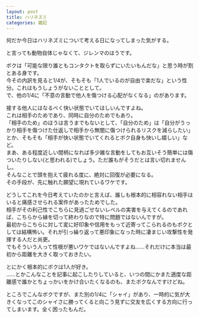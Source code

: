```yaml
---
layout: post
title: ハリネズミ
categories: 雑記
---
```


何だか今日はハリネズミについて考える日になってしまった気がする。

と言っても動物自体じゃなくて、ジレンマのほうです。

ボクは「可能な限り誰ともコンタクトを取らずにいたいもんだな」と思う時が割とある身です。  
今その内訳を見ると1/4が、そもそも「1人でいるのが自由で楽だな」という性分。これはもうしょうがないこととして。  
で、他の1/4に「不意の言動で他人を傷つける心配がなくなる」のがあります。

接する他人にはなるべく快い状態でいてほしいんですよね。  
これは相手のためであり、同時に自分のためでもあり。  
「相手のため」のほうは言うまでもないとして、「自分のため」は「自分がうっかり相手を傷つけた仕返しで相手から無闇に傷つけられるリスクを減らしたい」とか、そもそも「相手が快い状態でいてくれるとボク自身も快いし嬉しい」など。  
まあ、ある程度近しい間柄になれば多少雑な言動をしてもお互いそう簡単には傷ついたりしない(と思われる)でしょう。ただ誰もがそうだとは言い切れませんし。  
そんなことで頭を抱えて疲れる度に、絶対に回復が必要になる。  
その手段が、先に触れた願望に現れているワケです。

どうしてこれを今日考えていたのかと言えば、誰しも根本的に相容れない相手はいると痛感させられる案件があったためでした。  
相手がその利己性でこちらに見過ごせないレベルの実害を与えてくるのであれば、こちらから縁を切って終わりなので特に問題ではないんですが。  
最初からこちらに対して変に好印象や信用をもって近寄ってこられるのもボクとしては結構怖い。それが引っ繰り返って悪印象になった時に凄まじい攻撃性を発揮する人だと尚更。  
でもそういう人って性根が悪いワケではないんですよね……それだけに本当は最初から距離を大きく取っておきたい。

とにかく根本的にボクは1人が好き。  
……とかこんなことを記事に起こしたりしていると、いつの間にかまた適度な距離感で誰かとちょっかいをかけ合いたくなるのも、またボクなんですけどね。

ところでこんなボクですが、また別の1/4に「シャイ」があり、一時的に気が大きくなってこのシャイさに勝ってくると向こう見ずに交友を広くする方向に行ってしまいます。全く困ったもんだ。
